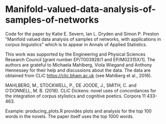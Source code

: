 # Manifold-valued-data-analysis-of-samples-of-networks
Code for the paper by Katie E. Severn, Ian L. Dryden and Simon P. Preston "Manifold valued data analysis of samples of networks, with applications in corpus linguistics" which is to appear in Annals of Applied Statistics. 

This work was supported by the Engineering and Physical Sciences Research Council [grant number EP/T003928/1 and 
EP/M02315X/1]. The authors are grateful to Michaela Mahlberg, Viola Wiegand and Anthony Hennessey for their help and discussions about the data.
The data are obtained from CLiC https://clic.bham.ac.uk (see Mahlberg et al., 2016). 

MAHLBERG, M., STOCKWELL, P., DE JOODE, J., SMITH, C. and O’DONNELL, M. B. (2016). CLiC Dickens: novel uses of concordances for the integration of corpus stylistics and cognitive poetics. Corpora 11 433-463.


Example: producing_plots.R  provides plots and analysis for the top 100 words in the novels. The paper itself uses the top 1000 words.
